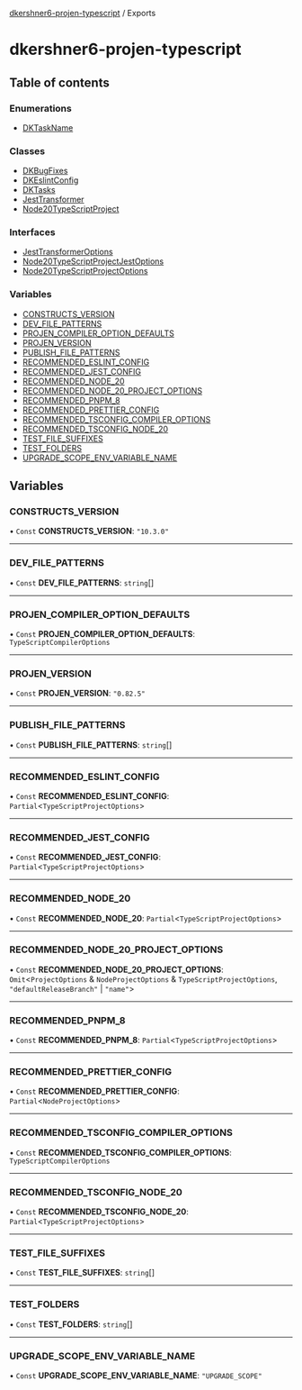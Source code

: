 [dkershner6-projen-typescript](README.md) / Exports

# dkershner6-projen-typescript

## Table of contents

### Enumerations

- [DKTaskName](enums/DKTaskName.md)

### Classes

- [DKBugFixes](classes/DKBugFixes.md)
- [DKEslintConfig](classes/DKEslintConfig.md)
- [DKTasks](classes/DKTasks.md)
- [JestTransformer](classes/JestTransformer.md)
- [Node20TypeScriptProject](classes/Node20TypeScriptProject.md)

### Interfaces

- [JestTransformerOptions](interfaces/JestTransformerOptions.md)
- [Node20TypeScriptProjectJestOptions](interfaces/Node20TypeScriptProjectJestOptions.md)
- [Node20TypeScriptProjectOptions](interfaces/Node20TypeScriptProjectOptions.md)

### Variables

- [CONSTRUCTS\_VERSION](modules.md#constructs_version)
- [DEV\_FILE\_PATTERNS](modules.md#dev_file_patterns)
- [PROJEN\_COMPILER\_OPTION\_DEFAULTS](modules.md#projen_compiler_option_defaults)
- [PROJEN\_VERSION](modules.md#projen_version)
- [PUBLISH\_FILE\_PATTERNS](modules.md#publish_file_patterns)
- [RECOMMENDED\_ESLINT\_CONFIG](modules.md#recommended_eslint_config)
- [RECOMMENDED\_JEST\_CONFIG](modules.md#recommended_jest_config)
- [RECOMMENDED\_NODE\_20](modules.md#recommended_node_20)
- [RECOMMENDED\_NODE\_20\_PROJECT\_OPTIONS](modules.md#recommended_node_20_project_options)
- [RECOMMENDED\_PNPM\_8](modules.md#recommended_pnpm_8)
- [RECOMMENDED\_PRETTIER\_CONFIG](modules.md#recommended_prettier_config)
- [RECOMMENDED\_TSCONFIG\_COMPILER\_OPTIONS](modules.md#recommended_tsconfig_compiler_options)
- [RECOMMENDED\_TSCONFIG\_NODE\_20](modules.md#recommended_tsconfig_node_20)
- [TEST\_FILE\_SUFFIXES](modules.md#test_file_suffixes)
- [TEST\_FOLDERS](modules.md#test_folders)
- [UPGRADE\_SCOPE\_ENV\_VARIABLE\_NAME](modules.md#upgrade_scope_env_variable_name)

## Variables

### CONSTRUCTS\_VERSION

• `Const` **CONSTRUCTS\_VERSION**: ``"10.3.0"``

___

### DEV\_FILE\_PATTERNS

• `Const` **DEV\_FILE\_PATTERNS**: `string`[]

___

### PROJEN\_COMPILER\_OPTION\_DEFAULTS

• `Const` **PROJEN\_COMPILER\_OPTION\_DEFAULTS**: `TypeScriptCompilerOptions`

___

### PROJEN\_VERSION

• `Const` **PROJEN\_VERSION**: ``"0.82.5"``

___

### PUBLISH\_FILE\_PATTERNS

• `Const` **PUBLISH\_FILE\_PATTERNS**: `string`[]

___

### RECOMMENDED\_ESLINT\_CONFIG

• `Const` **RECOMMENDED\_ESLINT\_CONFIG**: `Partial`\<`TypeScriptProjectOptions`\>

___

### RECOMMENDED\_JEST\_CONFIG

• `Const` **RECOMMENDED\_JEST\_CONFIG**: `Partial`\<`TypeScriptProjectOptions`\>

___

### RECOMMENDED\_NODE\_20

• `Const` **RECOMMENDED\_NODE\_20**: `Partial`\<`TypeScriptProjectOptions`\>

___

### RECOMMENDED\_NODE\_20\_PROJECT\_OPTIONS

• `Const` **RECOMMENDED\_NODE\_20\_PROJECT\_OPTIONS**: `Omit`\<`ProjectOptions` & `NodeProjectOptions` & `TypeScriptProjectOptions`, ``"defaultReleaseBranch"`` \| ``"name"``\>

___

### RECOMMENDED\_PNPM\_8

• `Const` **RECOMMENDED\_PNPM\_8**: `Partial`\<`TypeScriptProjectOptions`\>

___

### RECOMMENDED\_PRETTIER\_CONFIG

• `Const` **RECOMMENDED\_PRETTIER\_CONFIG**: `Partial`\<`NodeProjectOptions`\>

___

### RECOMMENDED\_TSCONFIG\_COMPILER\_OPTIONS

• `Const` **RECOMMENDED\_TSCONFIG\_COMPILER\_OPTIONS**: `TypeScriptCompilerOptions`

___

### RECOMMENDED\_TSCONFIG\_NODE\_20

• `Const` **RECOMMENDED\_TSCONFIG\_NODE\_20**: `Partial`\<`TypeScriptProjectOptions`\>

___

### TEST\_FILE\_SUFFIXES

• `Const` **TEST\_FILE\_SUFFIXES**: `string`[]

___

### TEST\_FOLDERS

• `Const` **TEST\_FOLDERS**: `string`[]

___

### UPGRADE\_SCOPE\_ENV\_VARIABLE\_NAME

• `Const` **UPGRADE\_SCOPE\_ENV\_VARIABLE\_NAME**: ``"UPGRADE_SCOPE"``
